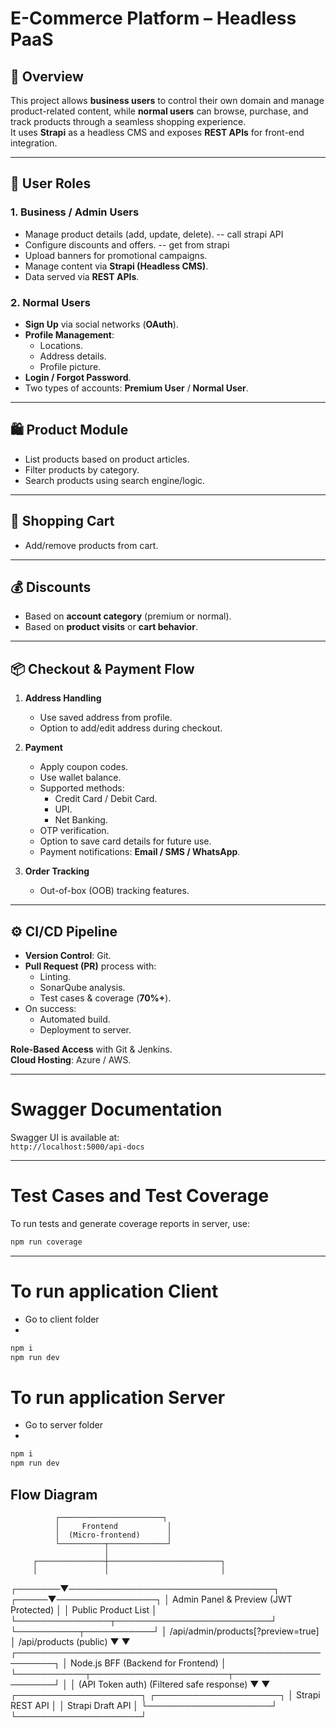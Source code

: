 #  E-Commerce Platform – Headless PaaS  

## 📌 Overview  
This project allows **business users** to control their own domain and manage product-related content, while **normal users** can browse, purchase, and track products through a seamless shopping experience.  
It uses **Strapi** as a headless CMS and exposes **REST APIs** for front-end integration.  

---

## 👤 User Roles  

### **1. Business / Admin Users**  
- Manage product details (add, update, delete).  -- call strapi API
- Configure discounts and offers.  -- get from strapi
- Upload banners for promotional campaigns.  
- Manage content via **Strapi (Headless CMS)**.  
- Data served via **REST APIs**.  

### **2. Normal Users**  
- **Sign Up** via social networks (**OAuth**).  
- **Profile Management**:  
  - Locations.  
  - Address details.  
  - Profile picture.  
- **Login / Forgot Password**.  
- Two types of accounts: **Premium User** / **Normal User**.  

---

## 🛍 Product Module  
- List products based on product articles.  
- Filter products by category.  
- Search products using search engine/logic.  

---

## 🛒 Shopping Cart  
- Add/remove products from cart.  

---

## 💰 Discounts  
- Based on **account category** (premium or normal).  
- Based on **product visits** or **cart behavior**.  

---

## 📦 Checkout & Payment Flow  
1. **Address Handling**  
   - Use saved address from profile.  
   - Option to add/edit address during checkout.  

2. **Payment**  
   - Apply coupon codes.  
   - Use wallet balance.  
   - Supported methods:  
     - Credit Card / Debit Card.  
     - UPI.  
     - Net Banking.  
   - OTP verification.  
   - Option to save card details for future use.  
   - Payment notifications: **Email / SMS / WhatsApp**.  

3. **Order Tracking**  
   - Out-of-box (OOB) tracking features.  

---

## ⚙️ CI/CD Pipeline  
- **Version Control**: Git.  
- **Pull Request (PR)** process with:  
  - Linting.  
  - SonarQube analysis.  
  - Test cases & coverage (**70%+**).  
- On success:  
  - Automated build.  
  - Deployment to server.  

**Role-Based Access** with Git & Jenkins.  
**Cloud Hosting**: Azure / AWS.  

---
# Swagger Documentation

Swagger UI is available at:  
`http://localhost:5000/api-docs`

---

# Test Cases and Test Coverage

To run tests and generate coverage reports in server, use:  
```bash
npm run coverage
```
---

# To run application Client 
- Go to client folder
- 
```bash
npm i
npm run dev 
```

# To run application Server 
- Go to server folder
- 
```bash
npm i
npm run dev 
```

## Flow Diagram

              ┌───────────────────────┐
              │     Frontend           │
              │  (Micro-frontend)      │
              └──────────┬─────────────┘
                         │
         ┌───────────────┼─────────────────────────┐
         │               │                         │
 ┌───────▼─────────────────────────────────┐ ┌─────▼────────────────┐
 │ Admin Panel & Preview (JWT Protected)   │ │ Public Product List   │
 └───────────────┬─────────────────────────┘ └──────────┬───────────┘
                 │ /api/admin/products[?preview=true]   │ /api/products (public)
                 ▼                                       ▼
 ┌────────────────────────────────────────────────────────┐
 │                Node.js BFF (Backend for Frontend)       │
 └───────────┬──────────────────────┬─────────────────────┘
             │                      │
     (API Token auth)       (Filtered safe response)
             ▼                      ▼
   ┌────────────────────┐   ┌────────────────────┐
   │ Strapi REST API     │   │ Strapi Draft API   │
   └────────────────────┘   └────────────────────┘
